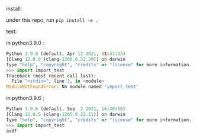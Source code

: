 install:

under this repo, run `pip install -e .`

test:

in python3.9.0 :

```python
Python 3.9.0 (default, Apr 12 2021, 01:43:53)
[Clang 12.0.0 (clang-1200.0.32.29)] on darwin
Type "help", "copyright", "credits" or "license" for more information.
>>> import import_test
Traceback (most recent call last):
  File "<stdin>", line 1, in <module>
ModuleNotFoundError: No module named 'import_test'
```

in python3.9.6 :

``` python
Python 3.9.6 (default, Sep  2 2021, 16:40:58)
[Clang 12.0.5 (clang-1205.0.22.11)] on darwin
Type "help", "copyright", "credits" or "license" for more information.
>>> import import_test
asdf
```
